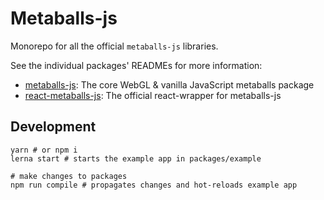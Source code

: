 # Metaballs-js

Monorepo for all the official `metaballs-js` libraries.

See the individual packages' READMEs for more information:

* [metaballs-js](packages/metaballs-js): The core WebGL & vanilla JavaScript metaballs package
* [react-metaballs-js](packages/react-metaballs-js): The official react-wrapper for metaballs-js

## Development

```
yarn # or npm i
lerna start # starts the example app in packages/example

# make changes to packages
npm run compile # propagates changes and hot-reloads example app
```